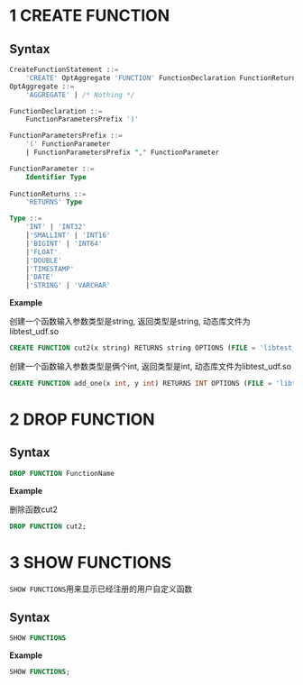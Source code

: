 # 1 CREATE FUNCTION
## Syntax
```sql
CreateFunctionStatement ::=
    'CREATE' OptAggregate 'FUNCTION' FunctionDeclaration FunctionReturns OptionsList
OptAggregate ::=
    'AGGREGATE' | /* Nothing */

FunctionDeclaration ::=
    FunctionParametersPrefix ')'

FunctionParametersPrefix ::=
    '(' FunctionParameter
    | FunctionParametersPrefix "," FunctionParameter

FunctionParameter ::=
    Identifier Type
    
FunctionReturns ::=
    'RETURNS' Type

Type ::=
    'INT' | 'INT32'
    |'SMALLINT' | 'INT16'
    |'BIGINT' | 'INT64'
    |'FLOAT'
    |'DOUBLE'
    |'TIMESTAMP'
    |'DATE'
    |'STRING' | 'VARCHAR'

```
**Example**

创建一个函数输入参数类型是string, 返回类型是string, 动态库文件为libtest_udf.so
```sql
CREATE FUNCTION cut2(x string) RETURNS string OPTIONS (FILE = 'libtest_udf.so');
```

创建一个函数输入参数类型是俩个int, 返回类型是int, 动态库文件为libtest_udf.so
```sql
CREATE FUNCTION add_one(x int, y int) RETURNS INT OPTIONS (FILE = 'libtest_udf.so');
```

# 2 DROP FUNCTION
## Syntax
```sql
DROP FUNCTION FunctionName
```

**Example**

删除函数cut2
```sql
DROP FUNCTION cut2;
```

# 3 SHOW FUNCTIONS

`SHOW FUNCTIONS`用来显示已经注册的用户自定义函数

## Syntax
```sql
SHOW FUNCTIONS
```

**Example**

```sql
SHOW FUNCTIONS;
```